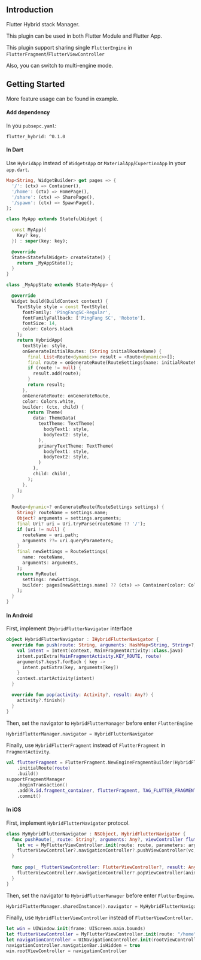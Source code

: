 ## Introduction

Flutter Hybrid stack Manager.

This plugin can be used in both Flutter Module and Flutter App.

This plugin support sharing single `FlutterEngine` in `FlutterFragment`/`FlutterViewController`

Also, you can switch to multi-engine mode.


## Getting Started

More feature usage can be found in example.

#### Add dependency
In you `pubsepc.yaml`:

```
flutter_hybrid: ^0.1.0
```

#### In Dart
Use `HybridApp` instead of `WidgetsApp` or `MaterialApp`/`CupertinoApp` in your `app.dart`.

``` dart
Map<String, WidgetBuilder> get pages => {
  '/': (ctx) => Container(),
  '/home': (ctx) => HomePage(),
  '/share': (ctx) => SharePage(),
  '/spawn': (ctx) => SpawnPage(),
};

class MyApp extends StatefulWidget {

  const MyApp({
    Key? key,
  }) : super(key: key);

  @override
  State<StatefulWidget> createState() {
    return _MyAppState();
  }
}

class _MyAppState extends State<MyApp> {

  @override
  Widget build(BuildContext context) {
    TextStyle style = const TextStyle(
      fontFamily: 'PingFangSC-Regular',
      fontFamilyFallback: ['PingFang SC', 'Roboto'],
      fontSize: 14,
      color: Colors.black
    );
    return HybridApp(
      textStyle: style,
      onGenerateInitialRoutes: (String initialRouteName) {
        final List<Route<dynamic>> result = <Route<dynamic>>[];
        final route = onGenerateRoute(RouteSettings(name: initialRouteName));
        if (route != null) {
          result.add(route);
        }
        return result;
      },
      onGenerateRoute: onGenerateRoute,
      color: Colors.white,
      builder: (ctx, child) {
        return Theme(
          data: ThemeData(
            textTheme: TextTheme(
              bodyText1: style,
              bodyText2: style,
            ),
            primaryTextTheme: TextTheme(
              bodyText1: style,
              bodyText2: style,
            )
          ),
          child: child!,
        );
      },
    );
  }
  
  Route<dynamic>? onGenerateRoute(RouteSettings settings) {
    String? routeName = settings.name;
    Object? arguments = settings.arguments;
    final Uri? uri = Uri.tryParse(routeName ?? '/');
    if (uri != null) {
      routeName = uri.path;
      arguments ??= uri.queryParameters;
    }
    final newSettings = RouteSettings(
      name: routeName,
      arguments: arguments,
    );
    return MyRoute(
      settings: newSettings,
      builder: pages[newSettings.name] ?? (ctx) => Container(color: Colors.red)
    );
  }
}
```

#### In Android
First, implement `IHybridFlutterNavigator` interface

``` kotlin
object HybridFlutterNavigator : IHybridFlutterNavigator {
  override fun push(route: String, arguments: HashMap<String, String>?, context: Context) {
    val intent = Intent(context, MainFragmentActivity::class.java)
    intent.putExtra(MainFragmentActivity.KEY_ROUTE, route)
    arguments?.keys?.forEach { key ->
      intent.putExtra(key, arguments[key])
    }
    context.startActivity(intent)
  }

  override fun pop(activity: Activity?, result: Any?) {
    activity?.finish()
  }
}
```

Then, set the navigator to `HybridFlutterManager` before enter `FlutterEngine`

``` kotlin
HybridFlutterManager.navigator = HybridFlutterNavigator
```

Finally, use `HybridFlutterFragment` instead of `FlutterFragment` in `FragmentActivity`.

``` kotlin
val flutterFragment = FlutterFragment.NewEngineFragmentBuilder(HybridFlutterFragment::class.java)
    .initialRoute(route)
    .build()
supportFragmentManager
    .beginTransaction()
    .add(R.id.fragment_container, flutterFragment, TAG_FLUTTER_FRAGMENT)
    .commit()
```

#### In iOS
First, implement `HybridFlutterNavigator` protocol.

``` swift
class MyHybridFlutterNavigator : NSObject, HybridFlutterNavigator {
  func pushRoute(_ route: String?, arguments: Any?, viewController flutterViewController: FlutterViewController?) {
    let vc = MyFlutterViewController.init(route: route, parameters: arguments as? [String:String], useNewEngine: false)
    flutterViewController?.navigationController?.pushViewController(vc, animated: true)
  }
  
  func pop(_ flutterViewController: FlutterViewController?, result: Any?) {
    flutterViewController?.navigationController?.popViewController(animated: true)
  }
}
```

Then, set the navigator to `HybridFlutterManager` before enter `FlutterEngine`.

``` swift
HybridFlutterManager.sharedInstance().navigator = MyHybridFlutterNavigator.init()
```

Finally, use `HybridFlutterViewController` instead of `FlutterViewController`.
``` swift
let win = UIWindow.init(frame: UIScreen.main.bounds)
let flutterViewController = MyFlutterViewController.init(route: "/home", parameters: nil, useNewEngine: false)
let navigationController = UINavigationController.init(rootViewController: flutterViewController)
navigationController.navigationBar.isHidden = true
win.rootViewController = navigationController
```